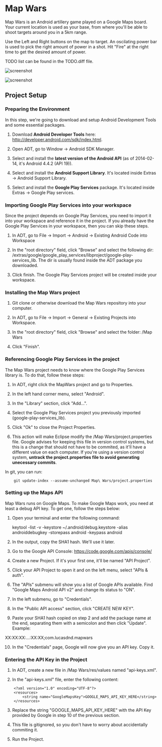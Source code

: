 Map Wars
========

Map Wars is an Android artillery game played on a Google Maps board. Your current location is used as your base, from where you'll be able to shoot targets around you in a 5km range.

Use the Left and Right buttons on the map to target. An oscilating power bar is used to pick the right amount of power in a shot. Hit "Fire" at the right time to get the desired amount of power.

TODO list can be found in the TODO.diff file.

![screenshot](https://raw.github.com/lucasdnd/map-wars/master/map-wars-1.png)

![screenshot](https://raw.github.com/lucasdnd/map-wars/master/map-wars-2.png)

## Project Setup

### Preparing the Environment

In this step, we're going to download and setup Android Development Tools and some essential packages.

1. Download **Android Developer Tools** here: http://developer.android.com/sdk/index.html.

2. Open ADT, go to Window -> Android SDK Manager.

3. Select and install the **latest version of the Android API** (as of 2014-02-14, it's Android 4.4.2 (API 19)).

4. Select and install the **Android Support Library**. It's located inside Extras -> Android Support Library.

5. Select and install the **Google Play Services** package. It's located inside Extras -> Google Play services.

### Importing Google Play Services into your workspace

Since the project depends on Google Play Services, you need to import it into your workspace and reference it in the project. If you already have the Google Play Services in your workspace, then you can skip these steps.

1. In ADT, go to File -> Import -> Android -> Existing Android Code into Workspace

2. In the "root directory" field, click "Browse" and select the following dir: <android-sdk>/extras/google/google_play_services/libproject/google-play-services_lib. The <android-sdk> dir is usually found inside the ADT package you downloaded.

3. Click finish. The Google Play Services project will be created inside your workspace.

### Installing the Map Wars project

1. Git clone or otherwise download the Map Wars repository into your computer.

2. In ADT, go to File -> Import -> General -> Existing Projects into Workspace.

3. In the "root directory" field, click "Browse" and select the folder: <map-wars-base-dir>/Map Wars

4. Click "Finish".

### Referencing Google Play Services in the project

The Map Wars project needs to know where the Google Play Services library is. To do that, follow these steps:

1. In ADT, right click the MapWars project and go to Properties.

2. In the left hand corner menu, select "Android".

3. In the "Library" section, click "Add...".

4. Select the Google Play Services project you previously imported (google-play-services_lib).

5. Click "Ok" to close the Project Properties.

6. This action will make Eclipse modify the <map-wars-base-dir>/Map Wars/project.properties file. Google advises for keeping this file in version control systems, but this is a change that should not have to be commited, as it'll have a different value on each computer. If you're using a version control system, **untrack the project.properties file to avoid generating unecessary commits**.

In git, you can run:
````
    git update-index --assume-unchanged Map\ Wars/project.properties
````

### Setting up the Maps API

Map Wars runs on Google Maps. To make Google Maps work, you need at least a debug API key. To get one, follow the steps below:

1. Open your terminal and enter the following command:

    keytool -list -v -keystore ~/.android/debug.keystore -alias androiddebugkey -storepass android -keypass android

2. In the output, copy the SHA1 hash. We'll use it later.

3. Go to the Google API Console: https://code.google.com/apis/console/

4. Create a new Project. If it's your first one, it'll be named "API Project".

5. Click your API Project to open it and on the left menu, select "APIs & auth".

6. The "APIs" submenu will show you a list of Google APIs available. Find "Google Maps Android API v2" and change its status to "ON".

7. In the left submenu, go to "Credentials".

8. In the "Public API access" section, click "CREATE NEW KEY".

9. Paste your SHA1 hash copied on step 2 and add the package name at the end, separating them with a semicolon and then click "Update". Example:

XX:XX:XX:...:XX:XX;com.lucasdnd.mapwars

10. In the "Credentials" page, Google will now give you an API key. Copy it.

### Entering the API Key in the Project

1. In ADT, create a new file in <map-wars-base-dir>/Map Wars/res/values named "api-keys.xml".

2. In the "api-keys.xml" file, enter the following content:

````
    <?xml version="1.0" encoding="UTF-8"?>
    <resources>
        <string name="GoogleMapsKey">GOOGLE_MAPS_API_KEY_HERE</string>
    </resources>
````

3. Replace the string "GOOGLE_MAPS_API_KEY_HERE" with the API Key provided by Google in step 10 of the previous section.

4. This file is gitignored, so you don't have to worry about accidentally commiting it.

5. Run the Project.